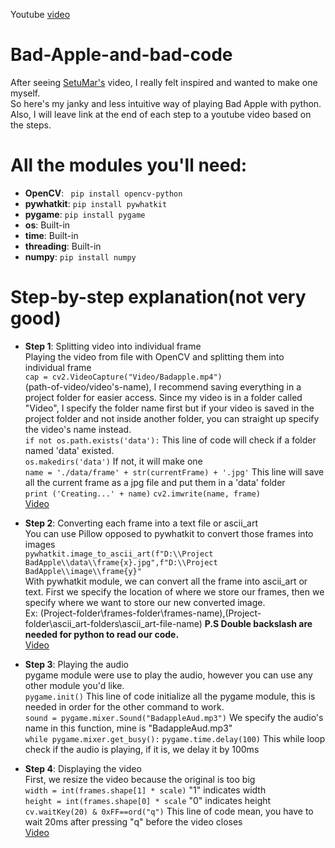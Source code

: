 Youtube [video](https://youtu.be/_jwc2MAyNvc?si=LPP1At6HyGWDu66r)  
# Bad-Apple-and-bad-code
After seeing [SetuMar's](https://www.youtube.com/watch?v=tjSRx2eydwk) video, I really felt inspired and wanted to make one myself.  
So here's my janky and less intuitive way of playing Bad Apple with python.  
Also, I will leave link at the end of each step to a youtube video based on the steps.  
  
  
# All the modules you'll need:
* __OpenCV__: ` pip install opencv-python`
* __pywhatkit__: `pip install pywhatkit`
* __pygame__: `pip install pygame`
* __os__: Built-in
* __time__: Built-in
* __threading__: Built-in
* __numpy__: `pip install numpy`  
  
# Step-by-step explanation(not very good)
* __Step 1__: Splitting video into individual frame    
Playing the video from file with OpenCV and splitting them into individual frame  
`cap = cv2.VideoCapture("Video/Badapple.mp4")`  
(path-of-video/video's-name), I recommend saving everything in a project folder for easier access. Since my video is in a folder called "Video", I specify the folder name first but if your video is saved in the project folder and not inside another folder, you can straight up specify the video's name instead.  
`if not os.path.exists('data'):`  This line of code will check if a folder named 'data' existed.  
    `os.makedirs('data')` If not, it will make one  
`name = './data/frame' + str(currentFrame) + '.jpg'` This line will save all the current frame as a jpg file and put them in a 'data' folder  
    `print ('Creating...' + name)`
    `cv2.imwrite(name, frame)`  
[Video](https://www.youtube.com/watch?v=uL-wCzVMPsc&list=LL&index=2)  


* __Step 2__: Converting each frame into a text file or ascii_art  
You can use Pillow opposed to pywhatkit to convert those frames into images  
`pywhatkit.image_to_ascii_art(f"D:\\Project BadApple\\data\\frame{x}.jpg",f"D:\\Project BadApple\\image\\frame{y}"`  
With pywhatkit module, we can convert all the frame into ascii_art or text. First we specify the location of where we store our frames, then we specify where we want to store our new converted image.  
Ex: (Project-folder\\frames-folder\\frames-name),(Project-folder\\ascii_art-folders\\ascii_art-file-name)
__P.S Double backslash are needed for python to read our code.__  
[Video](https://www.youtube.com/watch?v=_HX0KSx93gQ&list=LL&index=3&t=244s)  
  
  
* __Step 3__: Playing the audio  
pygame module were use to play the audio, however you can use any other module you'd like.  
`pygame.init()` This line of code initialize all the pygame module, this is needed in order for the other command to work.  
`sound = pygame.mixer.Sound("BadappleAud.mp3")` We specify the audio's name in this function, mine is "BadappleAud.mp3"  
`while pygame.mixer.get_busy():`
    `pygame.time.delay(100)` This while loop check if the audio is playing, if it is, we delay it by 100ms  
  
    
* __Step 4__: Displaying the video  
First, we resize the video because the original is too big  
`width = int(frames.shape[1] * scale)` "1" indicates width  
`height = int(frames.shape[0] * scale` "0" indicates height  
`cv.waitKey(20) & 0xFF==ord("q")` This line of code mean, you have to wait 20ms after pressing "q" before the video closes  
[Video](https://www.youtube.com/watch?v=oXlwWbU8l2o&t=1329s)











